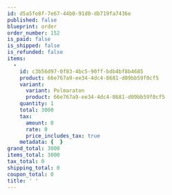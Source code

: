 ```yaml
---
id: d5a5fe8f-7e67-44b0-91d0-db719fa7436e
published: false
blueprint: order
order_number: 152
is_paid: false
is_shipped: false
is_refunded: false
items:
  -
    id: c3b56d97-0f83-4bc5-90ff-bdb4bf8b4685
    product: 66e767a9-ee34-4dc4-8681-d09bb59f0cf5
    variant:
      variant: Polmaraton
      product: 66e767a9-ee34-4dc4-8681-d09bb59f0cf5
    quantity: 1
    total: 3000
    tax:
      amount: 0
      rate: 0
      price_includes_tax: true
    metadata: {  }
grand_total: 3000
items_total: 3000
tax_total: 0
shipping_total: 0
coupon_total: 0
title: ' '
---
```

